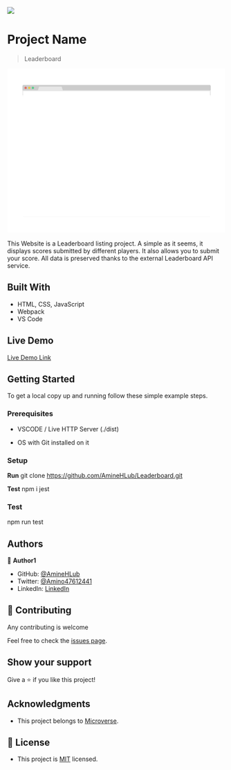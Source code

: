 ![](https://img.shields.io/badge/Microverse-blueviolet)

# Project Name

> Leaderboard

![screenshot](./app_screenshot.png)

This Website is a Leaderboard listing project. A simple as it seems, it displays scores submitted by different players. It also allows you to submit your score. All data is preserved thanks to the external Leaderboard API service.

## Built With

- HTML, CSS, JavaScript
- Webpack
- VS Code

## Live Demo

[Live Demo Link]()


## Getting Started

To get a local copy up and running follow these simple example steps.

### Prerequisites

- VSCODE / Live HTTP Server (./dist)

- OS with Git installed on it


### Setup

**Run** git clone https://github.com/AmineHLub/Leaderboard.git

**Test**
npm i jest

### Test
npm run test 

## Authors

👤 **Author1**

- GitHub: [@AmineHLub](https://github.com/AmineHLub)
- Twitter: [@Amino47612441](https://twitter.com/Amino47612441)
- LinkedIn: [LinkedIn](https://www.linkedin.com/in/mohamed-amine-hajltaief-b18863163/)


## 🤝 Contributing

Any contributing is welcome

Feel free to check the [issues page](https://github.com/AmineHLub/Leaderboard/issues).

## Show your support

Give a ⭐️ if you like this project!

## Acknowledgments

- This project belongs to [Microverse](https://microverse.org/).

## 📝 License

- This project is [MIT](./Licenses/MIT.md) licensed.
